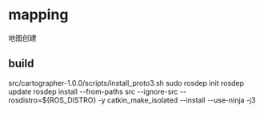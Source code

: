 # mapping
地图创建

## build ##
src/cartographer-1.0.0/scripts/install_proto3.sh
 sudo rosdep init
rosdep update
rosdep install --from-paths src --ignore-src --rosdistro=${ROS_DISTRO} -y
 catkin_make_isolated --install --use-ninja -j3

